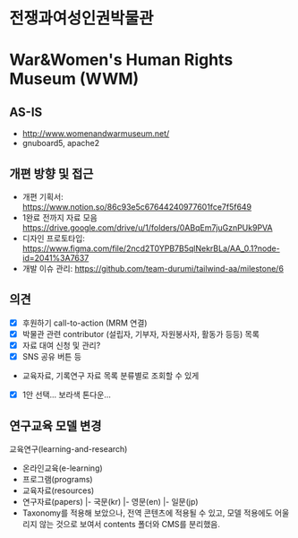 # 전쟁과여성인권박물관
# War&Women's Human Rights Museum (WWM)

## AS-IS

- http://www.womenandwarmuseum.net/
- gnuboard5, apache2

## 개편 방향 및 접근

- 개편 기획서: https://www.notion.so/86c93e5c67644240977601fce7f5f649
- 1완료 전까지 자료 모음 https://drive.google.com/drive/u/1/folders/0ABqEm7juGznPUk9PVA
- 디자인 프로토타입: https://www.figma.com/file/2ncd2T0YPB7B5qlNekrBLa/AA_0.1?node-id=2041%3A7637
- 개발 이슈 관리: https://github.com/team-durumi/tailwind-aa/milestone/6

## 의견

- [x] 후원하기 call-to-action (MRM 연결)
- [x] 박물관 관련 contributor (설립자, 기부자, 자원봉사자, 활동가 등등) 목록
- [x] 자료 대여 신청 및 관리?
- [x] SNS 공유 버튼 등
- 교육자료, 기록연구 자료 목록 분류별로 조회할 수 있게
- [x] 1안 선택... 보라색 톤다운...

## 연구교육 모델 변경

교육연구(learning-and-research)
- 온라인교육(e-learning)
- 프로그램(programs)
- 교육자료(resources)
- 연구자료(papers)
|- 국문(kr)
|- 영문(en)
|- 일문(jp)
- Taxonomy를 적용해 보았으나, 전역 콘텐츠에 적용될 수 있고, 모델 적용에도 어울리지 않는 것으로 보여서 contents 폴더와 CMS를 분리했음. 

